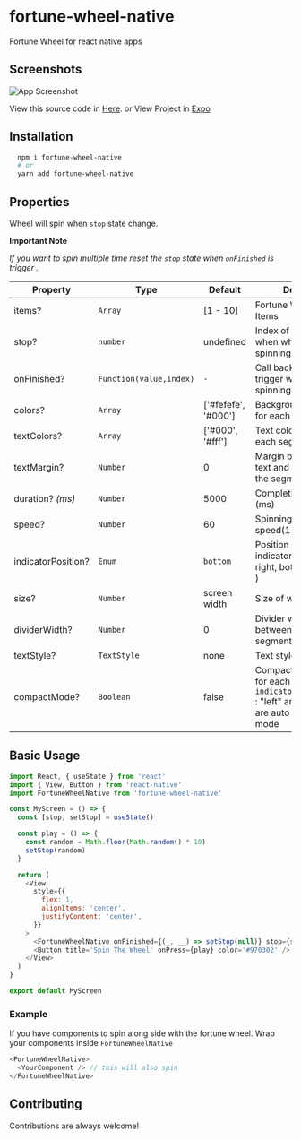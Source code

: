 # fortune-wheel-native

Fortune Wheel for react native apps

## Screenshots

![App Screenshot](https://raw.githubusercontent.com/ebrain-dev/fortune-wheel-native/master/images/fortunewheel.gif)

View this source code in [Here](https://github.com/ebrain-dev/fortune-wheel-native/tree/master/example). or View Project in [Expo](https://expo.dev/@ebrain/fortune-wheel-native-example)

## Installation

```bash
  npm i fortune-wheel-native
  # or
  yarn add fortune-wheel-native
```

## Properties

Wheel will spin when `stop` state change.

**Important Note**

_If you want to spin multiple time reset the `stop` state when `onFinished` is trigger ._

| Property           | Type                    | Default             | Desc                                                                                          |
| ------------------ | ----------------------- | ------------------- | --------------------------------------------------------------------------------------------- |
| items?             | `Array`                 | [1 - 10]            | Fortune Wheel Items                                                                           |
| stop?              | `number`                | undefined           | Index of segment when wheel spinning stop                                                     |
| onFinished?        | `Function(value,index)` | `-`                 | Call back to trigger when spinning stopped                                                    |
| colors?            | `Array`                 | ['#fefefe', '#000'] | Background color for each segment                                                             |
| textColors?        | `Array`                 | ['#000', '#fff']    | Text color for each segment                                                                   |
| textMargin?        | `Number`                | 0                   | Margin between text and center of the segment                                                 |
| duration? _(ms)_   | `Number`                | 5000                | Completion time (ms)                                                                          |
| speed?             | `Number`                | 60                  | Spinning speed(1-100)                                                                         |
| indicatorPosition? | `Enum`                  | `bottom`            | Position of indicator(top, right, bottom, left )                                              |
| size?              | `Number`                | screen width        | Size of wheel                                                                                 |
| dividerWidth?      | `Number`                | 0                   | Divider width between segments                                                                |
| textStyle?         | `TextStyle`             | none                | Text styles                                                                                   |
| compactMode?       | `Boolean`               | false               | Compact mode for each segment, `indicatorPosition` : "left" and "right" are auto compact mode |

## Basic Usage

```javascript
import React, { useState } from 'react'
import { View, Button } from 'react-native'
import FortuneWheelNative from 'fortune-wheel-native'

const MyScreen = () => {
  const [stop, setStop] = useState()

  const play = () => {
    const random = Math.floor(Math.random() * 10)
    setStop(random)
  }

  return (
    <View
      style={{
        flex: 1,
        alignItems: 'center',
        justifyContent: 'center',
      }}
    >
      <FortuneWheelNative onFinished={(_, __) => setStop(null)} stop={stop} />
      <Button title='Spin The Wheel' onPress={play} color='#970302' />
    </View>
  )
}

export default MyScreen
```

### Example

If you have components to spin along side with the fortune wheel. Wrap your components inside `FortuneWheelNative`

```javascript
<FortuneWheelNative>
  <YourComponent /> // this will also spin
</FortuneWheelNative>
```

## Contributing

Contributions are always welcome!
